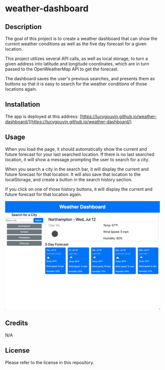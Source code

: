 # weather-dashboard

## Description

The goal of this project is to create a weather dashboard that can show the current weather conditions as well as the five day forecast for a given location. 

This project utilizes several API calls, as well as local storage, to turn a given address into latitude and longitude coordinates, which are in turn passed to the OpenWeatherMap API to get the forecast.

The dashboard saves the user's previous searches, and presents them as buttons so that it is easy to search for the weather conditions of those locations again. 

## Installation

The app is deployed at this address: [https://lucygouvin.github.io/weather-dashboard/](https://lucygouvin.github.io/weather-dashboard/)

## Usage

When you load the page, it should automatically show the current and future forecast for your last searched location. If there is no last searched location, it will show a message prompting the user to search for a city. 

When you search a city in the search bar, it will display the current and future forecast for that location. It will also save that location to the localStorage, and create a button in the search history section.

If you click on one of those history buttons, it will display the current and future forecast for that location again. 

![weather dashboard app](assets/images/screenshot1.png)

## Credits

N/A

## License

Please refer to the license in this repository.

